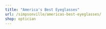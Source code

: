 ```yaml
---
title: "America's Best Eyeglasses"
url: /simpsonville/americas-best-eyeglasses/
shop: optician
---
```

